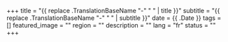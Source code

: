 +++
title =  "{{ replace .TranslationBaseName "-" " " | title }}"
subtitle = "{{ replace .TranslationBaseName "-" " " | subtitle }}"
date = {{ .Date }}
tags = []
featured_image = ""
region = ""
description = ""
lang = "fr"
status = ""
+++
